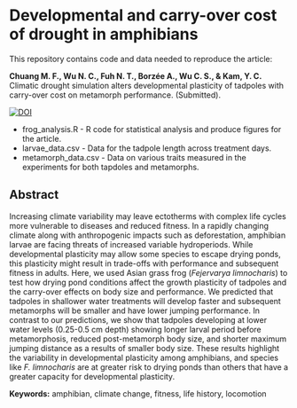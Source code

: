 # Developmental and carry-over cost of drought in amphibians
This repository contains code and data needed to reproduce the article:

**Chuang M. F., Wu N. C., Fuh N. T., Borzée A., Wu C. S., & Kam, Y. C.** Climatic drought simulation alters developmental plasticity of tadpoles with carry-over cost on metamorph performance. (Submitted).

[![DOI](https://zenodo.org/badge/205957472.svg)](https://zenodo.org/badge/latestdoi/205957472)

- frog_analysis.R - R code for statistical analysis and produce figures for the article.
- larvae_data.csv - Data for the tadpole length across treatment days.
- metamorph_data.csv - Data on various traits measured in the experiments for both tapdoles and metamorphs.

## Abstract
Increasing climate variability may leave ectotherms with complex life cycles more vulnerable to diseases and reduced fitness. In a rapidly changing climate along with anthropogenic impacts such as deforestation, amphibian larvae are facing threats of increased variable hydroperiods. While developmental plasticity may allow some species to escape drying ponds, this plasticity might result in trade-offs with performance and subsequent fitness in adults. Here, we used Asian grass frog (*Fejervarya limnocharis*) to test how drying pond conditions affect the growth plasticity of tadpoles and the carry-over effects on body size and performance. We predicted that tadpoles in shallower water treatments will develop faster and subsequent metamorphs will be smaller and have lower jumping performance. In contrast to our predictions, we show that tadpoles developing at lower water levels (0.25-0.5 cm depth) showing longer larval period before metamorphosis, reduced post-metamorph body size, and shorter maximum jumping distance as a results of smaller body size. These results highlight the variability in developmental plasticity among amphibians, and species like *F. limnocharis* are at greater risk to drying ponds than others that have a greater capacity for developmental plasticity.

**Keywords:** amphibian, climate change, fitness, life history, locomotion

